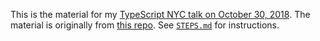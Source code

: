This is the material for my [TypeScript NYC talk on October 30, 2018](https://www.meetup.com/TypeScriptNYC/events/255170060/). The material is originally from [this repo](https://github.com/ashfurrow/tslint-playground). See [`STEPS.md`](./STEPS.md) for instructions.
